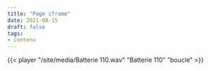 ```yaml
---
title: "Page iframe"
date: 2021-08-15
draft: false
tags:
- contenu
---
```

<!--more-->
{{< player "/site/media/Batterie 110.wav" "Batterie 110" "boucle" >}}
